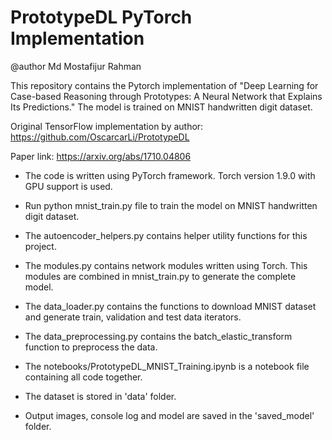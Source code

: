 # PrototypeDL PyTorch Implementation
@author Md Mostafijur Rahman

This repository contains the Pytorch implementation of "Deep Learning for Case-based Reasoning through Prototypes: A Neural Network
that Explains Its Predictions." The model is trained on MNIST handwritten digit dataset.

Original TensorFlow implementation by author: https://github.com/OscarcarLi/PrototypeDL

Paper link: https://arxiv.org/abs/1710.04806

- The code is written using PyTorch framework. Torch version 1.9.0 with GPU support is used.    

- Run python mnist_train.py file to train the model on MNIST handwritten digit dataset.

- The autoencoder_helpers.py contains helper utility functions for this project. 
- The modules.py contains network modules written using Torch. This modules are combined in mnist_train.py to generate the complete model.
- The data_loader.py contains the functions to download MNIST dataset and generate train, validation and test data iterators. 
- The data_preprocessing.py contains the batch_elastic_transform function to preprocess the data.
- The notebooks/PrototypeDL_MNIST_Training.ipynb is a notebook file containing all code together.
- The dataset is stored in 'data' folder.
- Output images, console log and model are saved in the 'saved_model' folder.    
